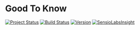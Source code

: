# Good To Know
[![Project Status](http://stillmaintained.com/ZeeCoder/good-to-know.png)](http://stillmaintained.com/ZeeCoder/good-to-know)
[![Build Status](https://travis-ci.org/ZeeCoder/good-to-know.svg?branch=master)](https://travis-ci.org/ZeeCoder/good-to-know)
[![Version](http://img.shields.io/packagist/v/zeecoder/good-to-know.svg?style=flat)](https://packagist.org/packages/zeecoder/good-to-know)
[![SensioLabsInsight](https://insight.sensiolabs.com/projects/d35a0363-0bd0-4dc4-97f4-e5cc5e8cc90e/mini.png)](https://insight.sensiolabs.com/projects/d35a0363-0bd0-4dc4-97f4-e5cc5e8cc90e)
